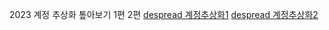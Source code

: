 
2023 계정 추상화 톺아보기 1편 2편
[despread 계정추상화1](https://research.despread.io/ko/aa-2023/)
[despread 계정추상화2](https://research.despread.io/ko/aa2-2023/)
